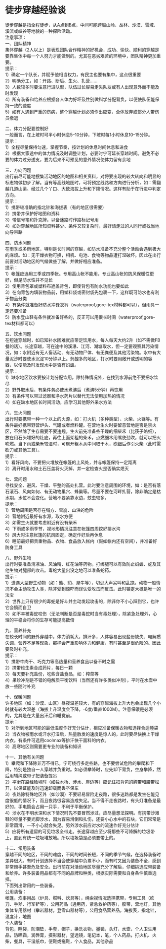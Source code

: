 # 徒步穿越经验谈  

徒步穿越是指全程徒步，从A点到B点，中间可能跨越山岭、丛林、沙漠、雪域、溪流或峡谷等地貌的一种探险活动。  
注意事项：  
一、团队精神  
集体穿越（2人以上）是表现团队合作精神的好机会，成功、愉快、顺利的穿越是要靠集体中每一个人努力才能做到的。尤其在恶劣艰苦的环境中，团队精神更加重要。  
提示：  
1）确定一个队长，并赋予他相当权力，有民主也要有集中，这点很重要  
2）明确分工，如：开路、断后、生火、扎营……  
3）人数较多时要注意行进队型，队伍过长容易走失队友或有人出现意外而不能及时发现  
4）所有装备和给养应根据各人体力好坏及性别做科学分配背负，以便使队伍能保持一致的速度  
5）如有人遇到严重的伤病，整个穿越计划必须作出应变，全体放弃或部分人带伤员撤退  

二、体力分配要控制好  
一般而言，在上坡时可半小时休息5–10分钟，下坡时每1小时休息10–15分钟。  
提示：  
1）全程尽量保持匀速，掌握节奏，按计划的休息时间休息和进食  
2）根据大家途中的体力情况及时调整计划，必要时宁可延长穿越时间。避免不必要的体力过分透支，要为后来不可预见的意外情况使体力留有余地  

三、方向问题  
出行前尽可能地搜集活动地区的地图和相关资料，对将要出现的较大转向和明显的标志物做初步了解。当有等高线地图时，可将预定线路和方向进行分析，如：需翻越几道山梁、经过几个丫口、大致海拔上升和下降情况。这样有助于在行进中判定方向。  
提示：  
1）携带较准确的指北针和海拔表（有的地区很需要）  
2）携带并保护好地图和资料  
3）带信号笔和扑克牌，以备迷路时作路标记号用  
4）如对穿越地区所知资料甚少、条件又较复杂时，最好请走过的人同行或找当地向导带路  

四、防水问题  
在雨季或多雨地区，特别是长时间的穿越，如防水准备不充分整个活动会遇到极大的麻烦。如：无干燥衣物可换，相机、电池、食物等物品遭打湿破坏。因此在出行前要对活动地区的气候做些了解，并做好相应准备。  
提示：  
1）帐篷应选用三季或四季帐。专用高山帐不能用，专业高山帐的防风保暖性更好，但是防水性并不见长  
2）使用背包罩或塑料布遮盖背包，即使背包有防水功能也要如此  
3）在向背包内填装物品前，用塑料袋或密封袋先包裹一下，这样既可防水也有利于物品分类  
4）有条件就准备好防水冲锋衣裤（waterproof,gore-tex材料都可以），但雨具一定还要准备  
5）防水登山鞋有条件就准备好些的，反正可以用很长时间（waterproof,gore-tex材料都可以）  

五、饮水问题  
在短途穿越时，如已知补水困难就应带足饮用水，每人每天大约2升（如不需做FB餐的话）。长途穿越，可在途中的溪瀑、江河、湖塘取水，但一定要观察其污染情况，如：水附近有无人畜活动、有无动物尸体、有无粪便及其他污染物。水中有大量泥沙时要使水沉淀10分钟以上。蚂蝗多的地区，打水时要用敞开或透明的容器，以便能及时发现水中是否有蚂蝗。  
提示：  
1）缺水地区饮水要按计划分配饮用。除特殊情况外，在找到水源前绝不要把水饮尽  
2）野外取水后，有条件务必使水煮沸后（煮沸5分钟）再饮用  
3）有条件可以带过滤器和净水药片以替代无法使用加热的情况  
4）如在缺水地区长时间活动，应学习其他野外采水方法  

六、生火问题  
出行时要携带一种一个以上的火源，如：打火机（多种类型）、火柴、火镰等。有条件最好携带野营炉头、气罐或者燃料罐。在营地生火时要留意营地是否是禁火区，不然除了生存需要不要违规。生火前先准备些干燥的细柴禾（比筷子略细），放在用石头堆好的灶底，再往上面架粗的柴禾，点燃细木用嘴使劲吹，就可以把火吹燃。当下雨或柴禾较湿时，可劈开粗木从中间取干木，砍细后作引火柴（此时需砍刀或其他工具）。  
提示：  
1）看好风向，不要把火堆放在帐篷的上风处，并与帐篷保持一定距离  
2）离开时用水和土石压盖将火灭掉，并一定检查火是否确实熄灭  

七、营问题  
寻找安全、避风、干燥、平整的高处扎营。此时要注意周围的环境，如：是否有落石滚石、风向如何、有无动物巢穴、蜂巢等。尽量不要在河畔扎营，除非确定是枯水期，水位不会变化。营地不要紧靠水边，蚊虫较多。  
提示：  
1）营地周围是否存在塌方、雪崩、山洪的危险  
2）营地附近最好有水源，取水方便  
3）如需生火就要考虑附近有没有柴禾  
4）下雨或多雨季节，视地形情况注意在帐篷四周挖好排水沟  
5）风大时注意帐篷的抗风固定，确定作好后再休息  
6）睡前最好把贵重物品、衣物、食品放入帐内（假如帐内还有空间），并准备好防身工具  

八、野外生物  
出行时要准备清凉油、风油精、红花油等药物。打绑腿可以有效防止蚂蝗、蛇及其他生物对腿部的攻击。毒蛇大量出没之地可以准备蛇药。  
提示：  
1）遭遇大型野生动物（如：熊、豹、犀牛等），切忌大声尖叫和乱跑。动物一般情况不会主动攻击人类，除非受到惊吓而误认受攻击而反击。此时镇定大概是唯一的法宝  
2）世界上只有很少的毒蛇是好斗并主动发起攻击的，除非你不小心踩到它，也许它会愤而自卫  
3）如不幸被毒蛇咬伤（无法判断是否是毒蛇时当有毒处理），除紧急处理外，心理的平稳会将你的生存可能提高数倍  

九、营养补充  
在较长时间的野外穿越中，体力消耗大，排汗多，人体容易出现盐份缺失、电解质失调、营养不足等现象，那样会严重影响体力和健康，有时甚至是很危险的。因此要及时补充。  
提示：  
1）携带牛肉干、巧克力等高热量和营养食品以备不时之需  
2）携带维生素合成药片，每日一颗  
3）每天要补充盐份，吃些含盐食品，如：榨菜等  
4）果珍冲剂是不错的电解质平衡饮料（当然还有许多类似冲剂），平时在水壶中放一些随时补充  

十、保暖问题  
许多地区（如：沙漠、山区）昼夜温差较大，有的穿越海拔上升大也会出现几个小时就有较大温差（海拔上升温度会下降，-6度/垂直1000M）。注意保暖是必须的，尤其是在大量出汗后和睡觉前。  
提示：  
1）对所到地区可能的最低温度作好充分估计，相应准备保暖衣物和选择合适睡袋  
2）当衣物被雨水或汗水打湿后，热量散发的速度是惊人的，此时要尽快换上干燥内衣。有条件可选用coolmax等排汗快干面料的内衣。  
3）高寒地区则需要更专业的装备和知识  

十一、其他有关问题  
1）攀爬和下降除非万不得已，宁可绕行多走些路，也不要尝试危险的攀爬和下降，特别是独自一人穿越并负重时。如必须攀降时，应先卸下背负，空身攀降，然后用辅绳或带子把装备提吊  
2）平衡在路经险境时（如独木桥、涉水、崖边等）应记住把背包的胸带和腰带松开，以保证能及时迅速卸载而丢卒保车  
3）夜路除特殊地区外（如沙漠）不要轻易冒险走夜路，很多迷路都是发生在能见度很低的情况下，而且夜路很容易造成失足。当不得不走夜路时，有头灯准备是最好的，手电筒会占用一只手，不利于平衡保护。  
4）涉水在不明水深和水下情况时先不要冒然涉过，应尽量想法探明。有携带沙滩鞋的尽量不要光脚涉水，因为容易滑倒和扎伤，还要小心水中的石块，它们常常是非常圆滑，一不小心就会失足。另外涉水前应对水的流速作好充分估计  
5）应将所有遗留的可见垃圾全带走。长途穿越应至少将那些不可降解的垃圾带上，直到有统一垃圾堆放地。所以垃圾袋是必须要带上的。  

十二、常用装备  
穿越不同的地区，不同的难度，不同的时间长短，不同的季节气候，在选择装备时差异很大。有时计划选择不当会使穿越中负累不小，而有时又因为装备不全，感到非常棘手甚至危及安全。出行前在对活动地区尽量充分了解后，仔细挑选应带装备和给养。许多装备用品都有不同的品牌和种类，根据实际需要和自身条件慎重选择。  
下面列出常用的一些装备。  
公用装备：  
帐篷，炊事用品（炉具、燃料、炊具等），绳索视情况选择携带，专用工具（砍刀、手斧、行军铲等），公用药品（通用药，紧急救护药等），胶带，营地灯，其他集体专用器材（攀岩器材，登雪山器材等），公用食品营养品，海拔表，指北针，温度计，地图  
个人装备：  
背包，睡袋，防潮垫，手套，帽子，换洗衣物，墨镜，头灯，水壶，个人卫生用品，防晒霜，润唇膏，摄影器材，望远镜，笔记本，笔，个人药品，打火机、火柴，餐具，干湿纸巾，便鞋或拖鞋，个人食品，其他杂品  

<!-- Last processed: 2025-07-22 03:44:30 -->
